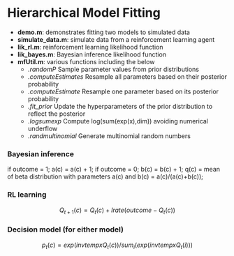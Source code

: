 # Hierarchical Model Fitting
 - **demo.m**:   demonstrates fitting two models to simulated data
 - **simulate_data.m**:   simulate data from a reinforcement learning agent
 - **lik_rl.m**:          reinforcement learning likelihood function
 - **lik_bayes.m**:       Bayesian inference likelihood function
 - **mfUtil.m**:          various functions including the below
    - *.randomP*            Sample parameter values from prior distributions
    - *.computeEstimates*   Resample all parameters based on their posterior probability
    - *.computeEstimate*    Resample one parameter based on its posterior probability
    - *.fit_prior*          Update the hyperparameters of the prior distribution to reflect the posterior
    - *.logsumexp*          Compute log(sum(exp(x),dim)) avoiding numerical underflow
    - *.randmultinomial*    Generate multinomial random numbers


### Bayesian inference
if outcome = 1; a(c)  = a(c) + 1; if outcome = 0; b(c) = b(c) + 1;
                   q(c) = mean of beta distribution with parameters a(c) and b(c) = a(c)/(a(c)+b(c));

### RL learning 

$$ Q_{t+1}(c) = Q_t(c) + lrate (outcome - Q_t(c)) $$

### Decision model (for either model)
$$ p_t(c) = exp(invtemp x Q_t(c)) / sum_i(exp(invtemp x Q_t(i))) $$
